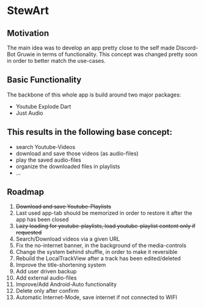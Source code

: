 # StewArt

## Motivation
The main idea was to develop an app pretty close to the self made Discord-Bot Gruwie in terms of functionality.
This concept was changed pretty soon in order to better match the use-cases.

## Basic Functionality
The backbone of this whole app is build around two major packages:
- Youtube Explode Dart
- Just Audio
## This results in the following base concept:
- search Youtube-Videos
- download and save those videos (as audio-files)
- play the saved audio-files
- organize the downloaded files in playlists
- ...

## Roadmap
1. ~~Download and save Youtube-Playlists~~
2. Last used app-tab should be memorized in order to restore it after the app has been closed
3. ~~Lazy loading for youtube-playlists, load youtube-playlist content only if requested~~
4. Search/Download videos via a given URL
5. Fix the no-internet banner, in the background of the media-controls
6. Change the system behind shuffle, in order to make it reversible
7. Rebuild the LocalTrackView after a track has been edited/deleted
8. Improve the title-shortening system
9. Add user driven backup
10. Add external audio-files
11. Improve/Add Android-Auto functionality
12. Delete only after confirm
13. Automatic Internet-Mode, save internet if not connected to WIFI